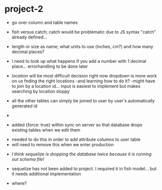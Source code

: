 # project-2

* go over column and table names 
- fish versus catch; catch would be problematic due to JS syntax "catch" already defined...
- length or size as name; what units to use (inches, cm?) and how many decimal places?
- I need to look up what happens if you add a number with 1 decimal place... errorhandling to be done later
- *location* will be most difficult decision right now
    dropdown is more work on us fnding the right locations
    -and learning how to do it?
    -might have to join by a location id...
    input is easiest to implement but makes searching by location sloppy


- all the other tables can simply be joined to user by user's automatically generated id
- 
 
+ added {force: true} within sync on server so that database drops existing tables when we edit them
- needed to do this in order to add attribute columns to user table
- will need to remove this when we enter production
* *I think sequelize is dropping the database twice because it is running out schema file!*


* sequelize has not been added to project. I required it in fish model... but it needs additional implementation
- where?